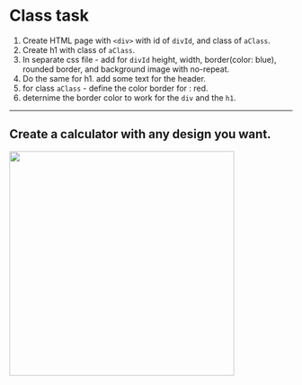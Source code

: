 # Class task

1. Create HTML page with `<div>` with id of `divId`, and class of `aClass`.
2. Create h1 with class of `aClass`.
3. In separate css file - add for `divId` height, width, border(color: blue), rounded border, and background image with no-repeat.
4. Do the same for h1. add some text for the header.
5. for class `aClass` - define the color border for : red.
6. deternime the border color to work for the `div` and the `h1`.

---
## Create a calculator with any design you want. 

<img height=400 src="https://i.pinimg.com/originals/4b/3d/c3/4b3dc3283eeaf446c8ae8f35c0c4350d.png">
